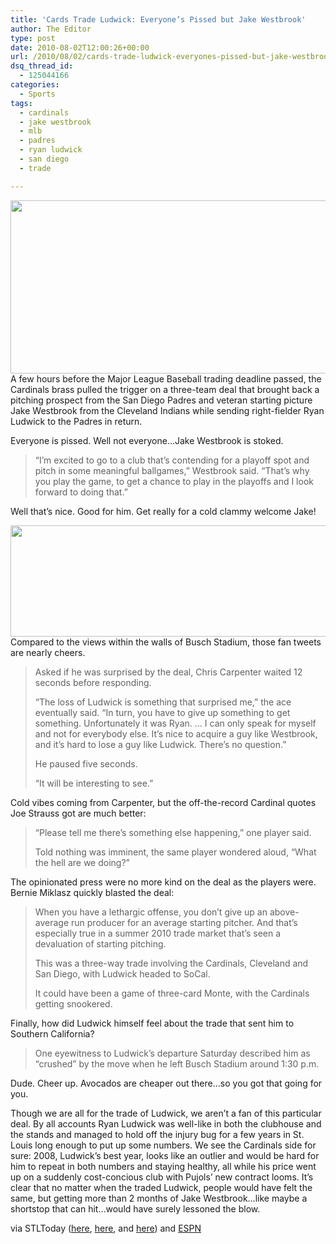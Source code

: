 ```yaml
---
title: 'Cards Trade Ludwick: Everyone’s Pissed but Jake Westbrook'
author: The Editor
type: post
date: 2010-08-02T12:00:26+00:00
url: /2010/08/02/cards-trade-ludwick-everyones-pissed-but-jake-westbrook/
dsq_thread_id:
  - 125044166
categories:
  - Sports
tags:
  - cardinals
  - jake westbrook
  - mlb
  - padres
  - ryan ludwick
  - san diego
  - trade

---
```

<a rel="attachment wp-att-5980" href="http://punchingkitty.com/2010/08/02/cards-trade-ludwick-everyones-pissed-but-jake-westbrook/359-687marlins_padres_baseball-sff-standalone-prod_affiliate-81/"><img class="aligncenter size-full wp-image-5980" title="Ryan Ludwick" src="http://media.punchingkitty.com/wordpress/2010/08/359-687Marlins_Padres_Baseball.sff_.standalone.prod_affiliate.81.jpg" alt="" width="600" height="277" /></a>A few hours before the Major League Baseball trading deadline passed, the Cardinals brass pulled the trigger on a three-team deal that brought back a pitching prospect from the San Diego Padres and veteran starting picture Jake Westbrook from the Cleveland Indians while sending right-fielder Ryan Ludwick to the Padres in return.

Everyone is pissed. Well not everyone&#8230;Jake Westbrook is stoked.

> &#8220;I&#8217;m excited to go to a club that&#8217;s contending for a playoff spot and pitch in some meaningful ballgames,&#8221; Westbrook said. &#8220;That&#8217;s why you play the game, to get a chance to play in the playoffs and I look forward to doing that.&#8221;

Well that&#8217;s nice. Good for him. Get really for a cold clammy welcome Jake!

<a rel="attachment wp-att-5979" href="http://punchingkitty.com/2010/08/02/cards-trade-ludwick-everyones-pissed-but-jake-westbrook/ludwick_tweets/"><img class="aligncenter size-full wp-image-5979" title="ludwick_tweets" src="http://media.punchingkitty.com/wordpress/2010/08/ludwick_tweets.jpg" alt="" width="600" height="178" /></a>Compared to the views within the walls of Busch Stadium, those fan tweets are nearly cheers.

> Asked if he was surprised by the deal, Chris Carpenter waited 12 seconds before responding.
> 
> &#8220;The loss of Ludwick is something that surprised me,&#8221; the ace eventually said. &#8220;In turn, you have to give up something to get something. Unfortunately it was Ryan. &#8230; I can only speak for myself and not for everybody else. It&#8217;s nice to acquire a guy like Westbrook, and it&#8217;s hard to lose a guy like Ludwick. There&#8217;s no question.&#8221;
> 
> He paused five seconds.
> 
> &#8220;It will be interesting to see.&#8221;

Cold vibes coming from Carpenter, but the off-the-record Cardinal quotes Joe Strauss got are much better:

<!--more-->

> &#8220;Please tell me there&#8217;s something else happening,&#8221; one player said.
> 
> Told nothing was imminent, the same player wondered aloud, &#8220;What the hell are we doing?&#8221;

The opinionated press were no more kind on the deal as the players were. Bernie Miklasz quickly blasted the deal:

> When you have a lethargic offense, you don&#8217;t give up an above-average run producer for an average starting pitcher. And that&#8217;s especially true in a summer 2010 trade market that&#8217;s seen a devaluation of starting pitching.
> 
> This was a three-way trade involving the Cardinals, Cleveland and San Diego, with Ludwick headed to SoCal.
> 
> It could have been a game of three-card Monte, with the Cardinals getting snookered.

Finally, how did Ludwick himself feel about the trade that sent him to Southern California?

> One eyewitness to Ludwick&#8217;s departure Saturday described him as &#8220;crushed&#8221; by the move when he left Busch Stadium around 1:30 p.m.

Dude. Cheer up. Avocados are cheaper out there&#8230;so you got that going for you.

Though we are all for the trade of Ludwick, we aren&#8217;t a fan of this particular deal. By all accounts Ryan Ludwick was well-like in both the clubhouse and the stands and managed to hold off the injury bug for a few years in St. Louis long enough to put up some numbers. We see the Cardinals side for sure: 2008, Ludwick&#8217;s best year, looks like an outlier and would be hard for him to repeat in both numbers and staying healthy, all while his price went up on a suddenly cost-concious club with Pujols&#8217; new contract looms. It&#8217;s clear that no matter when the traded Ludwick, people would have felt the same, but getting more than 2 months of Jake Westbrook&#8230;like maybe a shortstop that can hit&#8230;would have surely lessoned the blow.

via STLToday (<a href="http://www.stltoday.com/sports/baseball/professional/article_3c0278e3-56fc-5494-88b7-ec2257be7bea.html" target="_blank">here</a>, <a href="http://www.stltoday.com/sports/columns/bernie-miklasz/article_8c4c55c1-9aad-5d18-8fea-7f1dd87899ab.html" target="_blank">here</a>, and <a href="http://www.stltoday.com/sports/baseball/professional/article_7de7436b-9ab9-565e-a9f0-01a4739afd77.html" target="_blank">here</a>) and <a href="http://sports.espn.go.com/mlb/news/story?id=5426165" target="_blank">ESPN</a>